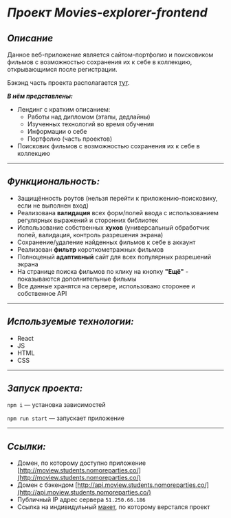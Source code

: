 # ***Проект Movies-explorer-frontend***
*Описание*
----

Данное веб-приложение является сайтом-портфолио и поисковиком фильмов с возможностью сохранения их к себе в коллекцию, открывающимся после регистрации.

Бэкэнд часть проекта располагается [тут](https://github.com/FlufyUnicorn/movies-explorer-api).

***В нём представлены:***

* Лендинг c кратким описанием:
    + Работы над дипломом (этапы, дедлайны)
    + Изученных технологий во время обучения
    + Информации о себе
    + Портфолио (часть проектов)
* Поисковик фильмов с возможностью сохранения их к себе в коллекцию

---
## *Функциональность:*
* Защищённость роутов (нельзя перейти к приложению-поисковику, если не выполнен вход)
* Реализована **валидация** всех форм/полей ввода с использованием регулярных выражений и сторонних библиотек
* Использование собственных **хуков** (универсальный обработчик полей, валидация, контроль разрешения экрана)
* Сохранение/удаление найденных фильмов к себе в аккаунт
* Реализован **фильтр** короткометражных фильмов
* Полноценый **адаптивный** сайт для всех популярных разрешений экрана
* На странице поиска фильмов по клику на кнопку **"Ещё"** - показываются дополнительные фильмы
* Все данные хранятся на сервере, использовано сторонее и собственное API

---
## *Используемые технологии:*

* React
* JS
* HTML
* CSS

---
## *Запуск проекта:*
`npm i` — установка зависимостей

`npm run start` — запускает приложение

---
## *Ссылки:*

* Домен, по которому доступно приложение [http://moview.students.nomoreparties.co/](http://moview.students.nomoreparties.co/)
* Домен с бэкендом [http://api.moview.students.nomoreparties.co/](http://api.moview.students.nomoreparties.co/)
* Публичный IP адрес сервера `51.250.66.186`
* Ссылка на индивидульный [макет](https://www.figma.com/file/6GaJGSDxdUh5exHIokZ6s1/light-2?type=design&node-id=41057%3A15320&mode=dev), по которому верстался проект
